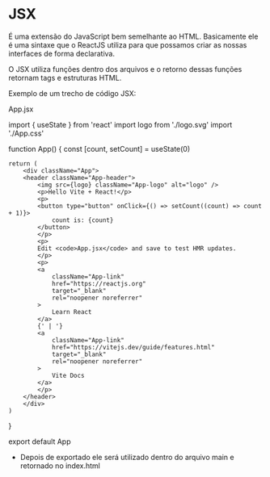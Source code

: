 # JSX

É uma extensão do JavaScript bem semelhante ao HTML. Basicamente ele é uma sintaxe que o ReactJS utiliza para que possamos criar as nossas interfaces de forma declarativa.

O JSX utiliza funções dentro dos arquivos e o retorno dessas funções retornam tags e estruturas HTML.

Exemplo de um trecho de código JSX:

App.jsx

import { useState } from 'react'
import logo from './logo.svg'
import './App.css'

function App() {
  const [count, setCount] = useState(0)

    return (
        <div className="App">
        <header className="App-header">
            <img src={logo} className="App-logo" alt="logo" />
            <p>Hello Vite + React!</p>
            <p>
            <button type="button" onClick={() => setCount((count) => count + 1)}>
                count is: {count}
            </button>
            </p>
            <p>
            Edit <code>App.jsx</code> and save to test HMR updates.
            </p>
            <p>
            <a
                className="App-link"
                href="https://reactjs.org"
                target="_blank"
                rel="noopener noreferrer"
            >
                Learn React
            </a>
            {' | '}
            <a
                className="App-link"
                href="https://vitejs.dev/guide/features.html"
                target="_blank"
                rel="noopener noreferrer"
            >
                Vite Docs
            </a>
            </p>
        </header>
        </div>
    )
}

export default App

* Depois de exportado ele será utilizado dentro do arquivo main e retornado no index.html